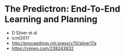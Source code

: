 # The Predictron: End-To-End Learning and Planning
* D Silver et al
* icml2017
* http://proceedings.mlr.press/v70/silver17a
* https://vimeo.com/238243832
